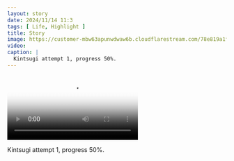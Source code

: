 ```yaml
---
layout: story
date: 2024/11/14 11:3
tags: [ Life, Highlight ]
title: Story
image: https://customer-mbw63apunwdwaw6b.cloudflarestream.com/78e819a1fa5041e48d8b7e08b86b7066/thumbnails/thumbnail.jpg
video: 
caption: |
  Kintsugi attempt 1, progress 50%.
---
```



<video src='' poster='https://customer-mbw63apunwdwaw6b.cloudflarestream.com/78e819a1fa5041e48d8b7e08b86b7066/thumbnails/thumbnail.jpg' aria-describedby='description'><!-- tracks --></video>

<div id='description'>Kintsugi attempt 1, progress 50%.</div>

